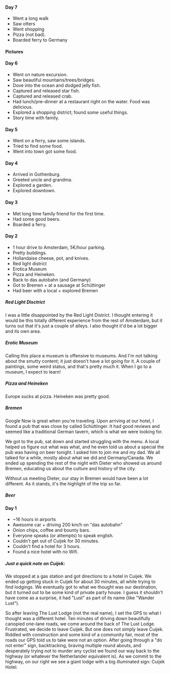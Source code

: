 
#### Day 7

* Went a long walk
* Saw otters
* Went shopping
* Pizza (not bad).
* Boarded ferry to Germany

#### Pictures

<div class="g-post flex-video" data-href="https://plus.google.com/108941061687296997233/posts/jPsU6ZvF5BP"></div>


<div class="g-post" data-href="https://plus.google.com/108941061687296997233/posts/jQsqeQEm5zz"></div>

#### Day 6

* Went on nature excursion.
* Saw beautiful mountains/trees/bridges.
* Dove into the ocean and dodged jelly fish.
* Captured and released star fish.
* Captured and released crab.
* Had lunch/pre-dinner at a restaurant right on the water. Food was delicious.
* Explored a shopping district; found some useful things.
* Story time with family.

#### Day 5

* Went on a ferry, saw some islands.
* Tried to find some food.
* Went into town got some food.

#### Day 4

* Arrived in Gothenburg.
* Greeted uncle and grandma.
* Explored a garden.
* Explored downtown.

#### Day 3

* Met long time family friend for the first time.
* Had some good beers. 
* Boarded a ferry.


#### Day 2

* 1 hour drive to Amsterdam, 5€/hour parking.
* Pretty buildings.
* Hollandaise cheese, pot, and knives.
* Red light district
* Erotica Museum
* Pizza and Heineken.
* Back to das autobahn (and Germany)
* Got to Bremen + at a sausage at Schüttinger
* Had beer with a local + explored Bremen

##### Red Light Disctrict

I was a little disappointed by the Red Light District. I thought entering it would be this totally different experience from the rest of Amsterdam, but it turns out that it's just a couple of alleys. I also thought it'd be a lot bigger and its own area.

##### Erotic Museum

Calling this place a museum is offensive to museums. And I'm not talking about the smutty content; it just doesn't have a lot going for it. A couple of paintings, some weird status, and that's pretty much it. When I go to a museum, I expect to learn!

##### Pizza and Heineken

Europe sucks at pizza. Heineken was pretty good.


##### Bremen

Google Now is great when you're traveling. Upon arriving at our hotel, I found a pub that was close by called Schüttinger. It had good reviews and seemed like a traditional German tavern, which is what we were looking for.

We got to the pub, sat down and started struggling with the menu. A local helped us figure out what was what, and he even told us about a special the pub was having on beer tonight. I asked him to join me and my dad. We all talked for a while, mostly about what we did and Germany/Canada. We ended up spending the rest of the night with Dieter who showed us around Bremen, educating us about the culture and history of the city.

Without us meeting Dieter, our stay in Bremen would have been a lot different. As it stands, it's the highlight of the trip so far.


##### Beer

#### Day 1

* ~16 hours in airports
* Awesome car + driving 200 km/h on "das autobahn"
* Onion chips, coffee and bounty bars.
* Everyone speaks (or attempts) to speak english.
* Couldn't get out of Cuijek for 30 minutes.
* Couldn't find a hotel for 3 hours.
* Found a nice hotel with no Wifi.

##### Just a quick note on Cuijek:

We stopped at a gas station and got directions to a hotel in Cuijek. We ended up getting stuck in Cuijek for about 30 minutes, all while trying to find lodgings. We eventually got to what we thought was our destination, but it turned out to be some kind of private party house. I guess it shouldn't have come as a surprise, it had "Lust" as part of its name (like "Wander Lust").

So after leaving The Lust Lodge (not the real name), I set the GPS to what I thought was a different hotel. Ten minutes of driving down beautifully canopied one-lane roads, we come around the back of The Lust Lodge. Frustrated, we decide to leave Cuijek. But one does not simply leave Cuijek. Riddled with construction and some kind of a community fair, most of the roads our GPS told us to take were not an option. After going through a "do not enter" sign, backtracking, braving multiple round abouts, and desperately trying not to murder any cyclist we found our way back to the highway (or whatever the Netherlander equivalent is). As we commit to the highway, on our right we see a giant lodge with a big illuminated sign: Cuijek Hotel.


